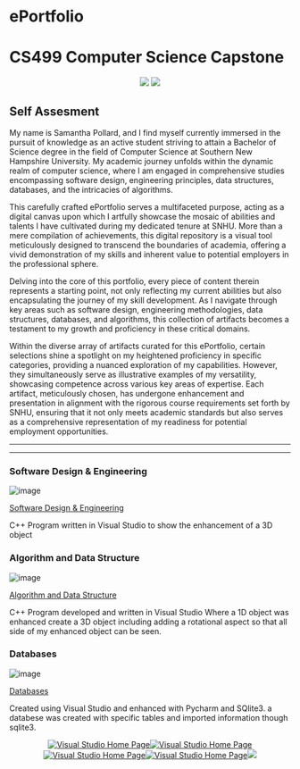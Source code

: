 # ePortfolio

# CS499 Computer Science Capstone   

<div style="text-align: center;">
    <a href="https://spollard386.github.io/ePortfolio" title="ePortfolio Home Page"><img src="https://img.shields.io/badge/Home-ePortfolio-blue.svg?style=for-the-badge&logo=homeassistant" /></a>
 <a href="https://spollard386.github.io/ePortfolio" title="GitHub Pages Home Page"><img src="https://img.shields.io/badge/page builder-GitHub Pages-green.svg?style=for-the-badge&logo=homeassistant" /></a>
</div>
 
 ## Self Assesment
 
 
 
My name is Samantha Pollard, and I find myself currently immersed in the pursuit of knowledge as an active student striving to attain a Bachelor of Science degree in the field of Computer Science at Southern New Hampshire University. My academic journey unfolds within the dynamic realm of computer science, where I am engaged in comprehensive studies encompassing software design, engineering principles, data structures, databases, and the intricacies of algorithms.

This carefully crafted ePortfolio serves a multifaceted purpose, acting as a digital canvas upon which I artfully showcase the mosaic of abilities and talents I have cultivated during my dedicated tenure at SNHU. More than a mere compilation of achievements, this digital repository is a visual tool meticulously designed to transcend the boundaries of academia, offering a vivid demonstration of my skills and inherent value to potential employers in the professional sphere.

Delving into the core of this portfolio, every piece of content therein represents a starting point, not only reflecting my current abilities but also encapsulating the journey of my skill development. As I navigate through key areas such as software design, engineering methodologies, data structures, databases, and algorithms, this collection of artifacts becomes a testament to my growth and proficiency in these critical domains.

Within the diverse array of artifacts curated for this ePortfolio, certain selections shine a spotlight on my heightened proficiency in specific categories, providing a nuanced exploration of my capabilities. However, they simultaneously serve as illustrative examples of my versatility, showcasing competence across various key areas of expertise. Each artifact, meticulously chosen, has undergone enhancement and presentation in alignment with the rigorous course requirements set forth by SNHU, ensuring that it not only meets academic standards but also serves as a comprehensive representation of my readiness for potential employment opportunities.

---


---
### Software Design & Engineering
![image](https://github.com/spollard386/Spollard.github.io/assets/108440724/0f5bd618-b015-4183-a7b5-bc15a58f6acf)


[Software Design & Engineering](https://github.com/spollard386/Spollard.github.io/tree/main/Software%20Design%20and%20Engineering)

C++ Program written in Visual Studio
to show the enhancement of a 3D object 



### Algorithm and Data Structure
![image](https://github.com/spollard386/Spollard.github.io/assets/108440724/6ef18b8a-e6a8-4b8f-9dba-64506b01d6af)


[Algorithm and Data Structure](https://github.com/spollard386/Spollard.github.io/tree/main/Algorithm%20and%20Data%20Structure)

C++ Program developed and written in Visual Studio
Where a 1D object was enhanced create a 3D object 
including adding a rotational aspect so that all side 
of my enhanced object can be seen.


### Databases 
![image](https://github.com/spollard386/Spollard.github.io/assets/108440724/fff4ccb9-c5c8-40e5-83ea-2a7a47731656)

 
[Databases](https://github.com/spollard386/Spollard.github.io/tree/main/Database)

Created using Visual Studio and enhanced with Pycharm 
and SQlite3. a databese was created with specific tables 
and imported information though sqlite3.


<div style="text-align: center;">
    <a href="https://spollard386.github.io/Visual Studio" title="Visual Studio Home Page"><img src="https://img.shields.io/badge/Visual Studio-blue.svg?style=for-the-badge&logo=homeassistant",a href="https://spollard386.github.io/Database" title="Visual Studio Home Page"><img src="https://img.shields.io/badge/Databse-pink.svg?style=for-the-badge&logo=homeassistant",a href="https://spollard386.github.io/Database" title="Visual Studio Home Page"><img src="https://img.shields.io/badge/SNHU-green.svg?style=for-the-badge&logo=homeassistant",a href="https://spollard386.github.io/Database" title="Visual Studio Home Page"><img src="https://img.shields.io/badge/Algorithm and Data-orange.svg?style=for-the-badge&logo=homeassistant",a href="https://spollard386.github.io/Database" title="Visual Studio Home Page"><img src="https://img.shields.io/badge/Software Design-grey.svg?style=for-the-badge&logo=homeassistant"
</div>




